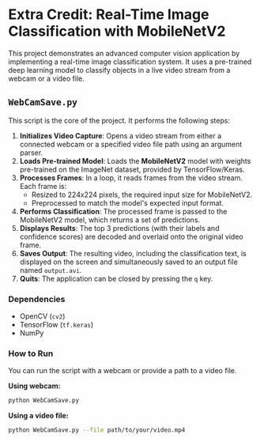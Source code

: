 # Extra Credit: Real-Time Image Classification with MobileNetV2

This project demonstrates an advanced computer vision application by implementing a real-time image classification system. It uses a pre-trained deep learning model to classify objects in a live video stream from a webcam or a video file.

## `WebCamSave.py`

This script is the core of the project. It performs the following steps:
1.  **Initializes Video Capture**: Opens a video stream from either a connected webcam or a specified video file path using an argument parser.
2.  **Loads Pre-trained Model**: Loads the **MobileNetV2** model with weights pre-trained on the ImageNet dataset, provided by TensorFlow/Keras.
3.  **Processes Frames**: In a loop, it reads frames from the video stream. Each frame is:
    - Resized to 224x224 pixels, the required input size for MobileNetV2.
    - Preprocessed to match the model's expected input format.
4.  **Performs Classification**: The processed frame is passed to the MobileNetV2 model, which returns a set of predictions.
5.  **Displays Results**: The top 3 predictions (with their labels and confidence scores) are decoded and overlaid onto the original video frame.
6.  **Saves Output**: The resulting video, including the classification text, is displayed on the screen and simultaneously saved to an output file named `output.avi`.
7.  **Quits**: The application can be closed by pressing the `q` key.

### Dependencies
- OpenCV (`cv2`)
- TensorFlow (`tf.keras`)
- NumPy

### How to Run
You can run the script with a webcam or provide a path to a video file.

**Using webcam:**
```bash
python WebCamSave.py
```

**Using a video file:**
```bash
python WebCamSave.py --file path/to/your/video.mp4
```
